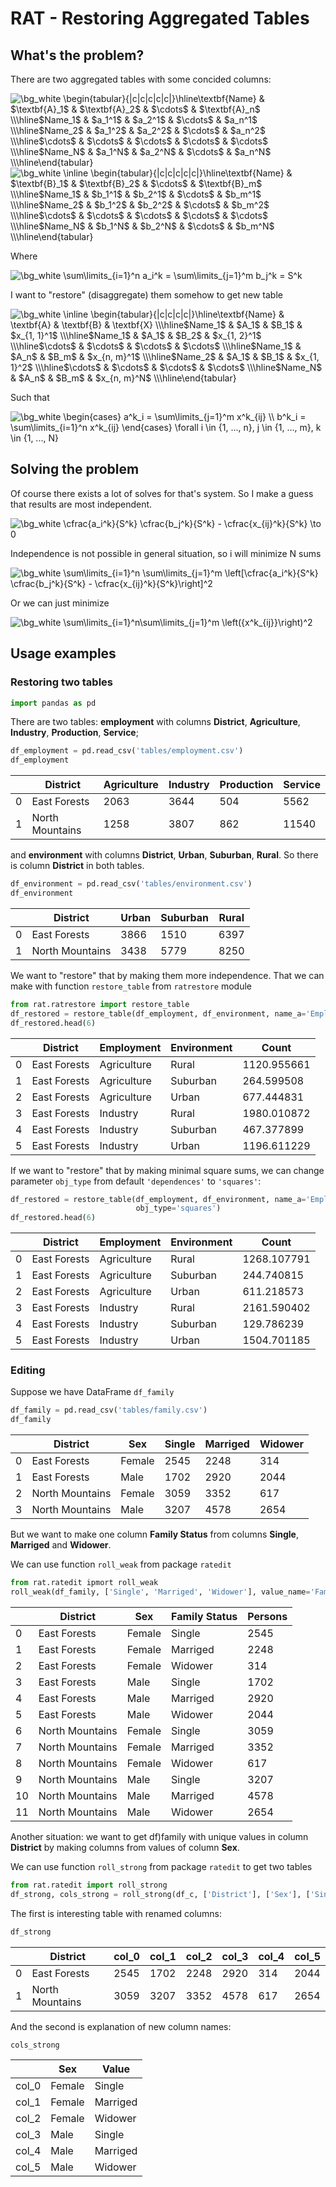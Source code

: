 # RAT - Restoring Aggregated Tables
## What's the problem?

There are two aggregated tables with some concided columns:

<!--
| Name | A_1 | A_2 | ... | A_n |
| --- | --- | --- | --- | --- |
| Name_1 | $a_1^1$ | $a_2^1$ | ... | $a_n^1$ |
| Name_2 | $a_1^2$ | $a_2^2$ | ... | $a_n^2$ |
| ... | ... | ... | ... | ... |
| Name_N | $a_1^N$ | $a_2^N$ | ... | $a_n^N$ |
-->
<img src="https://latex.codecogs.com/gif.image?\dpi{110}&space;\bg_white&space;&space;\begin{tabular}{|c|c|c|c|c|}\hline\textbf{Name}&space;&&space;$\textbf{A}_1$&space;&&space;$\textbf{A}_2$&space;&&space;$\cdots$&space;&&space;$\textbf{A}_n$&space;\\\hline$Name_1$&space;&&space;$a_1^1$&space;&&space;$a_2^1$&space;&&space;$\cdots$&space;&&space;$a_n^1$&space;\\\hline$Name_2$&space;&&space;$a_1^2$&space;&&space;$a_2^2$&space;&&space;$\cdots$&space;&&space;$a_n^2$&space;\\\hline$\cdots$&space;&&space;$\cdots$&space;&&space;$\cdots$&space;&&space;$\cdots$&space;&&space;$\cdots$&space;\\\hline$Name_N$&space;&&space;$a_1^N$&space;&&space;$a_2^N$&space;&&space;$\cdots$&space;&&space;$a_n^N$&space;\\\hline\end{tabular}" title="\bg_white \begin{tabular}{|c|c|c|c|c|}\hline\textbf{Name} & $\textbf{A}_1$ & $\textbf{A}_2$ & $\cdots$ & $\textbf{A}_n$ \\\hline$Name_1$ & $a_1^1$ & $a_2^1$ & $\cdots$ & $a_n^1$ \\\hline$Name_2$ & $a_1^2$ & $a_2^2$ & $\cdots$ & $a_n^2$ \\\hline$\cdots$ & $\cdots$ & $\cdots$ & $\cdots$ & $\cdots$ \\\hline$Name_N$ & $a_1^N$ & $a_2^N$ & $\cdots$ & $a_n^N$ \\\hline\end{tabular}" />

<!--
| Name | B_1 | B_2 | ... | B_m |
| --- | --- | --- | --- | --- |
| Name_1 | $b_1^1$ | $b_2^1$ | ... | $b_m^1$ |
| Name_2 | $b_1^2$ | $b_2^2$ | ... | $b_m^2$ |
| ... | ... | ... | ... | ... |
| Name_N | $b_1^N$ | $b_2^N$ | ... | $b_m^N$ |
-->
<img src="https://latex.codecogs.com/gif.image?\dpi{110}&space;\bg_white&space;\inline&space;\begin{tabular}{|c|c|c|c|c|}\hline\textbf{Name}&space;&&space;$\textbf{B}_1$&space;&&space;$\textbf{B}_2$&space;&&space;$\cdots$&space;&&space;$\textbf{B}_m$&space;\\\hline$Name_1$&space;&&space;$b_1^1$&space;&&space;$b_2^1$&space;&&space;$\cdots$&space;&&space;$b_m^1$&space;\\\hline$Name_2$&space;&&space;$b_1^2$&space;&&space;$b_2^2$&space;&&space;$\cdots$&space;&&space;$b_m^2$&space;\\\hline$\cdots$&space;&&space;$\cdots$&space;&&space;$\cdots$&space;&&space;$\cdots$&space;&&space;$\cdots$&space;\\\hline$Name_N$&space;&&space;$b_1^N$&space;&&space;$b_2^N$&space;&&space;$\cdots$&space;&&space;$b_m^N$&space;\\\hline\end{tabular}" title="\bg_white \inline \begin{tabular}{|c|c|c|c|c|}\hline\textbf{Name} & $\textbf{B}_1$ & $\textbf{B}_2$ & $\cdots$ & $\textbf{B}_m$ \\\hline$Name_1$ & $b_1^1$ & $b_2^1$ & $\cdots$ & $b_m^1$ \\\hline$Name_2$ & $b_1^2$ & $b_2^2$ & $\cdots$ & $b_m^2$ \\\hline$\cdots$ & $\cdots$ & $\cdots$ & $\cdots$ & $\cdots$ \\\hline$Name_N$ & $b_1^N$ & $b_2^N$ & $\cdots$ & $b_m^N$ \\\hline\end{tabular}" />

Where

<!-- $ \sum\limits_{i=1}^n a_i^k = \sum\limits_{j=1}^m b_j^k = S^k $ -->
<img src="https://latex.codecogs.com/gif.image?\dpi{110}&space;\bg_white&space;\sum\limits_{i=1}^n&space;a_i^k&space;=&space;\sum\limits_{j=1}^m&space;b_j^k&space;=&space;S^k" title="\bg_white \sum\limits_{i=1}^n a_i^k = \sum\limits_{j=1}^m b_j^k = S^k" />

I want to "restore" (disaggregate) them somehow to get new table

<!--
| Name | A | B | X |
| --- | --- | --- | --- |
| Name_1 | A_1 | B_1 | $x_{1, 1}^1$ |
| Name_1 | A_1 | B_2 | $x_{1, 2}^1$ |
| ... | ... | ... | ... |
| Name_1 | A_n | B_m | $x_{n, m}^1$ |
| Name_2 | A_1 | B_1 | $x_{1, 1}^2$ |
| ... | ... | ... | ... |
| Name_N | A_n | B_m | $x_{n, m}^N$ |
-->
<img src="https://latex.codecogs.com/gif.image?\dpi{110}&space;\bg_white&space;\inline&space;\begin{tabular}{|c|c|c|c|}\hline\textbf{Name}&space;&&space;\textbf{A}&space;&&space;\textbf{B}&space;&&space;\textbf{X}&space;\\\hline$Name_1$&space;&&space;$A_1$&space;&&space;$B_1$&space;&&space;$x_{1,&space;1}^1$&space;\\\hline$Name_1$&space;&&space;$A_1$&space;&&space;$B_2$&space;&&space;$x_{1,&space;2}^1$&space;\\\hline$\cdots$&space;&&space;$\cdots$&space;&&space;$\cdots$&space;&&space;$\cdots$&space;\\\hline$Name_1$&space;&&space;$A_n$&space;&&space;$B_m$&space;&&space;$x_{n,&space;m}^1$&space;\\\hline$Name_2$&space;&&space;$A_1$&space;&&space;$B_1$&space;&&space;$x_{1,&space;1}^2$&space;\\\hline$\cdots$&space;&&space;$\cdots$&space;&&space;$\cdots$&space;&&space;$\cdots$&space;\\\hline$Name_N$&space;&&space;$A_n$&space;&&space;$B_m$&space;&&space;$x_{n,&space;m}^N$&space;\\\hline\end{tabular}" title="\bg_white \inline \begin{tabular}{|c|c|c|c|}\hline\textbf{Name} & \textbf{A} & \textbf{B} & \textbf{X} \\\hline$Name_1$ & $A_1$ & $B_1$ & $x_{1, 1}^1$ \\\hline$Name_1$ & $A_1$ & $B_2$ & $x_{1, 2}^1$ \\\hline$\cdots$ & $\cdots$ & $\cdots$ & $\cdots$ \\\hline$Name_1$ & $A_n$ & $B_m$ & $x_{n, m}^1$ \\\hline$Name_2$ & $A_1$ & $B_1$ & $x_{1, 1}^2$ \\\hline$\cdots$ & $\cdots$ & $\cdots$ & $\cdots$ \\\hline$Name_N$ & $A_n$ & $B_m$ & $x_{n, m}^N$ \\\hline\end{tabular}" />

Such that

<!-- $ \begin{cases} a^k_i = \sum\limits_{j=1}^m x^k_{ij} \\ b^k_i = \sum\limits_{i=1}^n x^k_{ij} \end{cases} \forall i \in {1, ..., n}, j \in {1, ..., m}, k \in {1, ..., N} $ -->
<img src="https://latex.codecogs.com/gif.image?\dpi{110}&space;\bg_white&space;\begin{cases}&space;a^k_i&space;=&space;\sum\limits_{j=1}^m&space;x^k_{ij}&space;\\&space;b^k_i&space;=&space;\sum\limits_{i=1}^n&space;x^k_{ij}&space;\end{cases}&space;\forall&space;i&space;\in&space;{1,&space;...,&space;n},&space;j&space;\in&space;{1,&space;...,&space;m},&space;k&space;\in&space;{1,&space;...,&space;N}" title="\bg_white \begin{cases} a^k_i = \sum\limits_{j=1}^m x^k_{ij} \\ b^k_i = \sum\limits_{i=1}^n x^k_{ij} \end{cases} \forall i \in {1, ..., n}, j \in {1, ..., m}, k \in {1, ..., N}" />

## Solving the problem

Of course there exists a lot of solves for that's system. So I make a guess that results are most independent. 

<!-- $ \cfrac{a_i^k}{S^k} \cfrac{b_j^k}{S^k} - \cfrac{x_{ij}^k}{S^k} \to 0 $ -->
<img src="https://latex.codecogs.com/gif.image?\dpi{110}&space;\bg_white&space;&space;\cfrac{a_i^k}{S^k}&space;\cfrac{b_j^k}{S^k}&space;-&space;\cfrac{x_{ij}^k}{S^k}&space;\to&space;0" title="\bg_white  \cfrac{a_i^k}{S^k} \cfrac{b_j^k}{S^k} - \cfrac{x_{ij}^k}{S^k} \to 0" />

Independence is not possible in general situation, so i will minimize N sums

<!-- $ \sum\limits_{i=1}^n \sum\limits_{j=1}^m \left[\cfrac{a_i^k}{S^k} \cfrac{b_j^k}{S^k} - \cfrac{x_{ij}^k}{S^k}\right]^2 $ -->
<img src="https://latex.codecogs.com/gif.image?\dpi{110}&space;\bg_white&space;\sum\limits_{i=1}^n&space;\sum\limits_{j=1}^m&space;\left[\cfrac{a_i^k}{S^k}&space;\cfrac{b_j^k}{S^k}&space;-&space;\cfrac{x_{ij}^k}{S^k}\right]^2" title="\bg_white \sum\limits_{i=1}^n \sum\limits_{j=1}^m \left[\cfrac{a_i^k}{S^k} \cfrac{b_j^k}{S^k} - \cfrac{x_{ij}^k}{S^k}\right]^2" />

Or we can just minimize

<!-- $ \sum\limits_{i=1}^n\sum\limits_{j=1}^m \left({x^k_{ij}}\right)^2 $ -->
<img src="https://latex.codecogs.com/gif.image?\dpi{110}&space;\bg_white&space;\sum\limits_{i=1}^n\sum\limits_{j=1}^m&space;\left({x^k_{ij}}\right)^2" title="\bg_white \sum\limits_{i=1}^n\sum\limits_{j=1}^m \left({x^k_{ij}}\right)^2" />


## Usage examples
### Restoring two tables

```python
import pandas as pd
```

There are two tables: __employment__ with columns __District__, __Agriculture__, __Industry__, __Production__, __Service__; 


```python
df_employment = pd.read_csv('tables/employment.csv')
df_employment
```

|	 | District | Agriculture | Industry | Production | Service |
| --- | --- | --- |  --- |  --- |  --- | 
| 0 | East Forests | 2063 | 3644 | 504 | 5562 |
| 1 | North Mountains | 1258 | 3807 | 862 | 11540 |

and __environment__ with columns __District__, __Urban__, __Suburban__, __Rural__. So there is column __District__ in both tables.

```python
df_environment = pd.read_csv('tables/environment.csv')
df_environment
```

| | District | Urban | Suburban | Rural |
| --- |  --- |  --- |  --- |  --- |
| 0 | East Forests | 3866 | 1510 | 6397 |
| 1 | North Mountains | 3438 | 5779 | 8250 |

We want to "restore" that by making them more independence. That we can make with function `restore_table` from `ratrestore` module

```python
from rat.ratrestore import restore_table
df_restored = restore_table(df_employment, df_environment, name_a='Employment', name_b='Environment', name_res='Count')
df_restored.head(6)
```

| |	District |	Employment |	Environment |	Count |
| --- | --- | --- | --- | --- |
| 0 |	East Forests |	Agriculture |	Rural |	1120.955661 |	
| 1 |	East Forests |	Agriculture |	Suburban |	264.599508 |	
| 2 |	East Forests |	Agriculture |	Urban |	677.444831 |	
| 3 |	East Forests |	Industry |	Rural |	1980.010872 |	
| 4 |	East Forests |	Industry |	Suburban |	467.377899 |	
| 5 |	East Forests |	Industry |	Urban |	1196.611229 |	


If we want to "restore" that by making minimal square sums, we can change parameter `obj_type` from default `'dependences'` to `'squares'`:

```python
df_restored = restore_table(df_employment, df_environment, name_a='Employment', name_b='Environment', name_res='Count', 
                            obj_type='squares')
df_restored.head(6)
```

| |	District |	Employment |	Environment |	Count |
| --- | --- | --- | --- | --- |
| 0 |	East Forests |	Agriculture |	Rural |	1268.107791 |	
| 1 |	East Forests |	Agriculture |	Suburban |	244.740815 |	
| 2 |	East Forests |	Agriculture |	Urban |	611.218573 |	
| 3 |	East Forests |	Industry |	Rural |	2161.590402 |	
| 4 |	East Forests |	Industry |	Suburban |	129.786239 |	
| 5 |	East Forests |	Industry |	Urban |	1504.701185 |	


### Editing

Suppose we have DataFrame `df_family`

```python
df_family = pd.read_csv('tables/family.csv')
df_family
```

|  | District | Sex | Single | Marriged | Widower |
| --- | --- | --- | --- | --- | --- |
| 0 |	East Forests | Female | 2545 | 2248 | 314 |
| 1 | East Forests | Male | 1702 | 2920 | 2044 |
| 2 | North Mountains | Female | 3059 | 3352 | 617 |
| 3 | North Mountains | Male | 3207 | 4578 | 2654 |

But we want to make one column __Family Status__ from columns __Single__, __Marriged__ and __Widower__.

We can use function `roll_weak` from package `ratedit`

```python
from rat.ratedit ipmort roll_weak
roll_weak(df_family, ['Single', 'Marriged', 'Widower'], value_name='Family Status', res_name='Persons')
```

|  | District | Sex | Family Status | Persons |
| --- | --- | --- | --- | --- | 
| 0 | East Forests | Female | Single | 2545 | 
| 1 | East Forests | Female | Marriged | 2248 | 
| 2 | East Forests | Female | Widower | 314 | 
| 3 | East Forests | Male | Single | 1702 | 
| 4 | East Forests | Male | Marriged | 2920 | 
| 5 | East Forests | Male | Widower | 2044 | 
| 6 | North Mountains | Female | Single | 3059 | 
| 7 | North Mountains | Female | Marriged | 3352 | 
| 8 | North Mountains | Female | Widower | 617 | 
| 9 | North Mountains | Male | Single | 3207 | 
| 10 | North Mountains | Male | Marriged | 4578 | 
| 11 | North Mountains | Male | Widower | 2654 | 


Another situation: we want to get df)family with unique values in column __District__ by making columns from values of column __Sex__.

We can use function `roll_strong` from package `ratedit` to get two tables

```python
from rat.ratedit import roll_strong
df_strong, cols_strong = roll_strong(df_c, ['District'], ['Sex'], ['Single', 'Marriged', 'Widower'])
```
The first is interesting table with renamed columns:

```python
df_strong
```
| | District | col_0 | col_1 | col_2 | col_3 | col_4 | col_5 | 
| --- | --- | --- | --- | --- | --- | --- | --- | 
| 0 | East Forests | 2545 | 1702 | 2248 | 2920 | 314 | 2044 |
| 1 | North Mountains | 3059 | 3207 | 3352 | 4578 | 617 | 2654 |

And the second is explanation of new column names:

```python
cols_strong
```
|       |      Sex |      Value | 
| --- | --- | --- |
| col_0 |   Female |     Single | 
| col_1 |   Female |   Marriged | 
| col_2 |   Female |    Widower | 
| col_3 |     Male |     Single | 
| col_4 |     Male |   Marriged | 
| col_5 |     Male |    Widower | 
